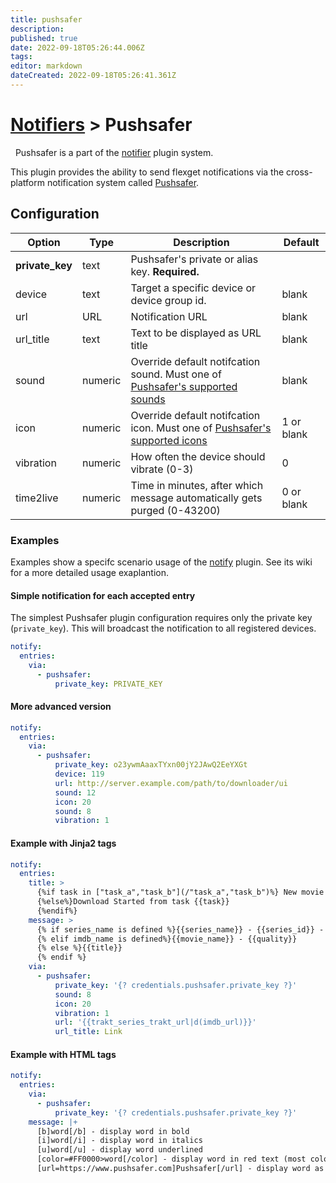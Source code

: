 ```yaml
---
title: pushsafer
description: 
published: true
date: 2022-09-18T05:26:44.006Z
tags: 
editor: markdown
dateCreated: 2022-09-18T05:26:41.361Z
---
```


# [Notifiers](/Plugins/Notifiers) > Pushsafer
<div class="alert alert-success" role="info">
  
  <span class="glyphicon glyphicon glyphicon-cog"></span>
  &nbsp; Pushsafer is a part of the [notifier](/Plugins/Notifiers) plugin system.
</div>



This plugin provides the ability to send flexget notifications via the cross-platform notification system called [Pushsafer](https://www.pushsafer.com/en/FlexGet).

## Configuration

| Option |Type|  Description | Default |
| --- | ---| --- |---|
| **private_key**| text| Pushsafer's private or alias key. **Required.**
|device|text|Target a specific device or device group id.|blank
|url|URL|Notification URL|blank
|url_title|text|Text to be displayed as URL title|blank
|sound|numeric|Override default notifcation sound. Must one of [Pushsafer's supported sounds](https://www.pushsafer.com/en/pushapi)|blank
|icon|numeric|Override default notifcation icon. Must one of [Pushsafer's supported icons](https://www.pushsafer.com/en/pushapi)|1 or blank
|vibration|numeric|How often the device should vibrate (0-3)|0
|time2live|numeric|Time in minutes, after which message automatically gets purged (0-43200)|0 or blank

### Examples

Examples show a specifc scenario usage of the [notify](/Plugins/notify) plugin. See its wiki for a more detailed usage exaplantion.

#### Simple notification for each accepted entry
The simplest Pushsafer plugin configuration requires only the private key (`private_key`). This will broadcast the notification to all registered devices.

```yaml
notify:
  entries:
    via:
      - pushsafer:
          private_key: PRIVATE_KEY
```

#### More advanced version
```yaml
notify:
  entries:
    via:
      - pushsafer:
          private_key: o23ywmAaaxTYxn00jY2JAwQ2EeYXGt    
          device: 119
          url: http://server.example.com/path/to/downloader/ui
          sound: 12
          icon: 20
          sound: 8
          vibration: 1
```

#### Example with Jinja2 tags
```yaml
notify:
  entries:
    title: >
      {%if task in ["task_a","task_b"](/"task_a","task_b")%} New movie added to queue
      {%else%}Download Started from task {{task}}
      {%endif%}
    message: >
      {% if series_name is defined %}{{series_name}} - {{series_id}} - {{trakt_ep_name}} - {{quality|d('')}}
      {% elif imdb_name is defined%}{{movie_name}} - {{quality}}
      {% else %}{{title}}
      {% endif %}
    via:
      - pushsafer:
          private_key: '{? credentials.pushsafer.private_key ?}'
          sound: 8
          icon: 20
          vibration: 1
          url: '{{trakt_series_trakt_url|d(imdb_url)}}'
          url_title: Link
```
#### Example with HTML tags
```yaml
notify:
  entries:
    via:
      - pushsafer:
          private_key: '{? credentials.pushsafer.private_key ?}'
    message: |+
      [b]word[/b] - display word in bold
      [i]word[/i] - display word in italics
      [u]word[/u] - display word underlined
      [color=#FF0000>word[/color] - display word in red text (most colors and hex codes permitted)
      [url=https://www.pushsafer.com]Pushsafer[/url] - display word as a tappable link to https://www.pushsafer.com/
```
